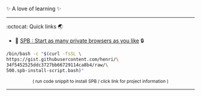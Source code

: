 ✨ A love of learning ✨

---

:octocat: Quick links :earth_asia: 
- :chestnut: [SPB : Start as many private browsers as you like](https://gist.github.com/henri/34f5452525ddc3727bb66729114ca8b4) :lock:
```bash
/bin/bash -c "$(curl -fsSL \
https://gist.githubusercontent.com/henri/\
34f5452525ddc3727bb66729114ca8b4/raw/\
500.spb-install-script.bash)"
```
<p align="center"> <sup> ( run code snippit to install SPB / click link for project information ) </sup> </p>


---
<!---
henri/henri is a ✨ special ✨ repository because its `README.md` (this file) appears on your GitHub profile.
You can click the Preview link to take a look at your changes.
--->

